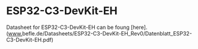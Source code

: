 # ESP32-C3-DevKit-EH

Datasheet for ESP32-C3-DevKit-EH can be foung [here]. ([www.](https://)befle.de/Datasheets/ESP32-C3-DevKit-EH_Rev0/Datenblatt_ESP32-C3-DevKit-EH.pdf)

